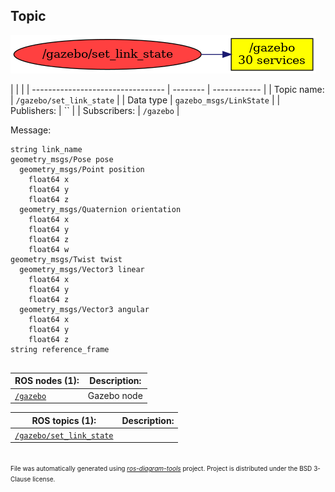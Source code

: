 <!--
File was automatically generated using 'ros-diagram-tools' project.
Project is distributed under the BSD 3-Clause license.
-->

## Topic

[![/gazebo/set_link_state](t__gazebo_set_link_state.png "/gazebo/set_link_state")](t__gazebo_set_link_state.png)

|  |  |
| --------------------------------- | -------- | ------------ |
| Topic name: | `/gazebo/set_link_state` |
| Data type | `gazebo_msgs/LinkState` |
| Publishers: | `` |
| Subscribers: | `/gazebo` |

Message:
```
string link_name
geometry_msgs/Pose pose
  geometry_msgs/Point position
    float64 x
    float64 y
    float64 z
  geometry_msgs/Quaternion orientation
    float64 x
    float64 y
    float64 z
    float64 w
geometry_msgs/Twist twist
  geometry_msgs/Vector3 linear
    float64 x
    float64 y
    float64 z
  geometry_msgs/Vector3 angular
    float64 x
    float64 y
    float64 z
string reference_frame


```


| ROS nodes (1): | Description: |
| ----------------------------------- | ------------ |
| [`/gazebo`](n__gazebo.html) | Gazebo node |

| ROS topics (1): | Description: |
| ----------------------------------- | ------------ |
| [`/gazebo/set_link_state`](t__gazebo_set_link_state.html) |  |


</br>
<font size="1">
File was automatically generated using <a href="https://github.com/anetczuk/ros-diagram-tools"><i>ros-diagram-tools</i></a> project.
Project is distributed under the BSD 3-Clause license.
</font>
